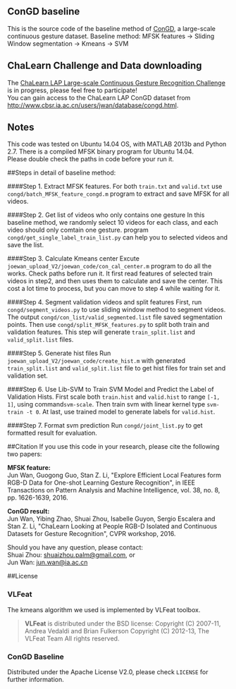 ConGD baseline
---
This is the source code of the baseline method of [ConGD](http://www.cbsr.ia.ac.cn/users/jwan/database/congd.html), a large-scale continuous gesture dataset.
Baseline method: MFSK features -> Sliding Window segmentation -> Kmeans -> SVM

## ChaLearn Challenge and Data downloading
The [ChaLearn LAP Large-scale Continuous Gesture Recognition Challenge](https://competitions.codalab.org/competitions/10341)
is in progress, please feel free to participate!  
You can gain access to the ChaLearn LAP ConGD dataset from http://www.cbsr.ia.ac.cn/users/jwan/database/congd.html.

## Notes
This code was tested on Ubuntu 14.04 OS, with MATLAB 2013b and Python 2.7. There is a compiled MFSK binary program for Ubuntu 14.04.  
Please double check the paths in code before your run it.

##Steps in detail of baseline method:

####Step 1. Extract MFSK features.
For both `train.txt` and `valid.txt` use `congd/batch_MFSK_feature_congd.m` program to extract and save MFSK for all videos.

####Step 2. Get list of videos who only contains one gesture
In this baseline method, we randomly select 10 videos for each class, and each video should only comtain one gesture.
program `congd/get_single_label_train_list.py` can help you to selected videos and save the list.

####Step 3. Calculate Kmeans center
Excute `joewan_upload_V2/joewan_code/con_cal_center.m` program to do all the works. Check paths before run it.
It first read features of selected train videos in step2, and then uses them to calculate and save the center.
This cost a lot time to process, but you can move to step 4 while waiting for it.

####Step 4. Segment validation videos and split features
First, run `congd/segment_videos.py` to use sliding window method to segment videos.
The output `congd/con_list/valid_segmented.list` file saved segmentation points.
Then use `congd/split_MFSK_features.py` to split both train and validation features.
This step will generate `train_split.list` and `valid_split.list` files.

####Step 5. Generate hist files
Run `joewan_upload_V2/joewan_code/create_hist.m` with generated `train_split.list` and `valid_split.list` file to get
hist files for train set and validation set.

####Step 6. Use Lib-SVM to Train SVM Model and Predict the Label of Validation Hists.
First scale both `train.hist` and `valid.hist` to range `[-1, 1]`, using command`svm-scale`. Then train svm with linear kernel type `svm-train -t 0`. At last, use trained model to generate labels for `valid.hist`.

####Step 7. Format svm prediction
Run `congd/joint_list.py` to get formatted result for evaluation.

##Citation
If you use this code in your research, please cite the following two papers:

**MFSK feature:**  
Jun Wan, Guogong Guo, Stan Z. Li, "Explore Efficient Local Features form RGB-D Data for One-shot Learning Gesture Recognition", in IEEE Transactions on Pattern Analysis and Machine Intelligence, vol. 38, no. 8, pp. 1626-1639, 2016.

**ConGD result:**  
Jun Wan, Yibing Zhao, Shuai Zhou, Isabelle Guyon, Sergio Escalera and Stan Z. Li, "ChaLearn Looking at People RGB-D Isolated and Continuous Datasets for Gesture Recognition", CVPR workshop, 2016.

Should you have any question, please contact:  
Shuai Zhou: shuaizhou.palm@gmail.com, or  
Jun Wan: jun.wan@ia.ac.cn

##License
### VLFeat
The kmeans algorithm we used is implemented by VLFeat toolbox.
> **VLFeat** is distributed under the BSD license:
> Copyright (C) 2007-11, Andrea Vedaldi and Brian Fulkerson
> Copyright (C) 2012-13, The VLFeat Team
> All rights reserved.

### ConGD Baseline
Distributed under the Apache License V2.0, please check `LICENSE` for further information.